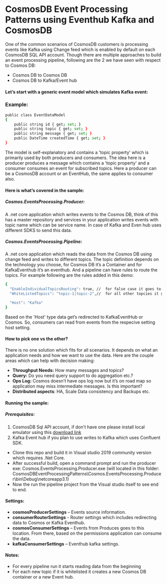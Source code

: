 # CosmosDB Event Processing Patterns using Eventhub Kafka and CosmosDB

One of the common scenarios of CosmosDB customers is processing events like Kafka using Change feed which is enabled by default on each CosmosDB SQL API account. Though there are multiple approaches to build an event processing pipeline, following are the 2 we have seen with respect to Cosmos DB:
- Cosmos DB to Cosmos DB
- Cosmos DB to Kafka/Event hub

#### Let’s start with a generic event model which simulates Kafka event:
### Example:
```sh
public class EventDataModel
{
	public string id { get; set; }
	public string topic { get; set; }
	public string message { get; set; }
	public DateTime createdTime { get; set; }
}
```
The model is self-explanatory and contains a 'topic property' which is primarily used by both producers and consumers. The idea here is a producer produces a message which contains a 'topic property' and a consumer consumes an event for subscribed topics. Here a producer can be a CosmosDB account or an EventHub, the same applies to consumer also.
#### Here is what’s covered in the sample:
##### Cosmos.EventsProcessing.Producer: 
A .net core application which writes events to the Cosmos DB, think of this has a master repository and services in your application writes events with topic name which can be service name. In case of Kafka and Even hub uses different SDKS to send this data.
##### Cosmos.EventsProcessing.Pipeline: 
A .net core application which reads the data from the Cosmos DB using change feed and writes to different topics. The topic definition depends on the technology you choose, for Cosmos DB it’s a Container and for KafkaEventhub it’s an eventhub. And a pipeline can have rules to route the topics. For example following are the rules added in this demo:
```sh
{
  "EnableIndividualTopicsRouting": true, //  for false case it goes to default Cosmos DB container or Kafka event hub
  "WhiteListedTopics": "topic-1|topic-2",//  for all other topcies it goes to default Cosmos DB container or Kafka event hub

  "Host": "Kafka"
}
```
Based on the 'Host' type data get’s redirected to KafkaEventHub or Cosmos. So, consumers can read from events from the respecive setting host setting.
#### How to pick one vs the other?
There is no one solution which fits for all scenarios. It depends on what an application needs and how we want to use the data. Here are the couple areas which can help with decision making:

* **Throughput Needs:** How many messages and topics?
* **Query:** Do you need query support to do aggregation etc.?
* **Ops Log:** Cosmos doesn’t have ops log now but it’s on road map so application may miss intermediate messages. Is this important?
* **Distributed aspects**: HA, Scale Data consistency and Backups etc.

#### Running the sample:
##### Prerequisites:
1.	CosmosDB Sql API account, if don’t have one please install local emulator using this [download link](https://docs.microsoft.com/en-us/azure/cosmos-db/local-emulator-release-notes)
2.	Kafka Event hub if you plan to use writes to Kafka which uses Confluent SDK.
* Clone this repo and build it in Visual studio 2019 community version which requires .Net Core.
* After successful build, open a command prompt and run the producer exe: Cosmos.EventsProcessing.Producer.exe (will located in this folder: CosmosDBEventProcessingPatterns\Cosmos.EventsProcessing.Producer\bin\Debug\netcoreapp3.1)
* Now the run the pipeline project from the Visual studio itself to see end to end.
#### Settings:
* **cosmosProducerSettings** – Events source information.
* **consumerRouterSettings** - Router settings which includes redirecting data to Cosmos or Kafka Eventhub.
* **cosmosConsumerSettings** – Events from Produces goes to this location. From there, based on the permissions application can consume the data.
* **kafkaConsumerSettings** – Eventhub kafka settings.
#### Notes:
- For every pipeline run it starts reading data from the beginning
- For each new topic if it is whitelisted it creates a new Cosmos DB container or a new Event hub.
